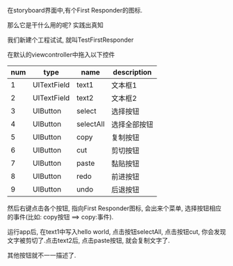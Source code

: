 在storyboard界面中,有个First Responder的图标.

那么它是干什么用的呢? 实践出真知



我们新建个工程试试, 就叫TestFirstResponder

在默认的viewcontroller中拖入以下控件



| num  | type        | name      | description |
| ---- | ----------- | --------- | ----------- |
| 1    | UITextField | text1     | 文本框1        |
| 2    | UITextField | text2     | 文本框2        |
| 3    | UIButton    | select    | 选择按钮        |
| 4    | UIButton    | selectAll | 选择全部按钮      |
| 5    | UIButton    | copy      | 复制按钮        |
| 6    | UIButton    | cut       | 剪切按钮        |
| 7    | UIButton    | paste     | 黏贴按钮        |
| 8    | UIButton    | redo      | 前进按钮        |
| 9    | UIButton    | undo      | 后退按钮        |

然后右键点击各个按钮, 指向First Responder图标, 会出来个菜单, 选择按钮相应的事件(比如: copy按钮 ==> copy:事件).



运行app后, 在text1中写入hello world, 点击按钮selectAll, 点击按钮cut, 你会发现文字被剪切了.点击text2后, 点击paste按钮, 就会复制文字了.



其他按钮就不一一描述了.